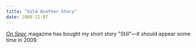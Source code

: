 ```yaml
---
title: "Sold Another Story"
date: 2008-12-07
---
```

<a href="http://www.onspec.ca/"><em>On Spec</em></a> magazine has bought my short story "Still"—it should appear some time in 2009.
